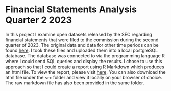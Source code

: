 # Financial Statements Analysis Quarter 2 2023
In this project I examine open datasets released by the SEC regarding financial statements that were filed to the commission during the second quarter of 2023. The original data and data for other time periods can be found [here](https://catalog.data.gov/dataset/financial-statement-data-sets). I took these files and uploaded them into a local postgreSQL database. The database was connected to via the programming language R where I could send SQL queries and display the results. I chose to use this approach so that I could create a report using R Markdown which produces an html file. To view the report, please visit [here](https://rawcdn.githack.com/TanisAA/Financial-Analysis/c2cb886c5c201f8c37001632363b35b162f55358/src/2023_quarter2_financial_analysis.html). You can also download the html file under the `src` folder and view it locally on your browser of choice. The raw markdown file has also been provided in the same folder. 
